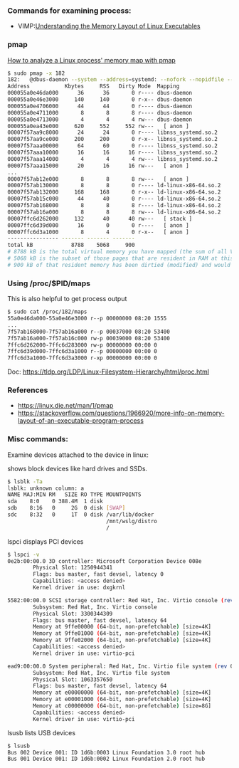 ### Commands for examining process:

- VIMP:[Understanding the Memory Layout of Linux Executables](https://gist.github.com/CMCDragonkai/10ab53654b2aa6ce55c11cfc5b2432a4)

### pmap

[How to analyze a Linux process' memory map with pmap](https://www.redhat.com/en/blog/pmap-command)
```bash
$ sudo pmap -x 182
182:   @dbus-daemon --system --address=systemd: --nofork --nopidfile --systemd-activation --syslog-only
Address           Kbytes     RSS   Dirty Mode  Mapping
000055a0e46da000      36      36       0 r---- dbus-daemon
000055a0e46e3000     140     140       0 r-x-- dbus-daemon
000055a0e4706000      44      44       0 r---- dbus-daemon
000055a0e4711000       8       8       8 r---- dbus-daemon
000055a0e4713000       4       4       4 rw--- dbus-daemon
000055a0ea43e000     620     552     552 rw---   [ anon ]
00007f57aa9c8000      24      24       0 r---- libnss_systemd.so.2
00007f57aa9ce000     200     200       0 r-x-- libnss_systemd.so.2
00007f57aaa00000      64      60       0 r---- libnss_systemd.so.2
00007f57aaa10000      16      16      16 r---- libnss_systemd.so.2
00007f57aaa14000       4       4       4 rw--- libnss_systemd.so.2
00007f57aaa15000      20      16      16 rw---   [ anon ]
...
00007f57ab12e000       8       8       8 rw---   [ anon ]
00007f57ab130000       8       8       0 r---- ld-linux-x86-64.so.2
00007f57ab132000     168     168       0 r-x-- ld-linux-x86-64.so.2
00007f57ab15c000      44      40       0 r---- ld-linux-x86-64.so.2
00007f57ab168000       8       8       8 r---- ld-linux-x86-64.so.2
00007f57ab16a000       8       8       8 rw--- ld-linux-x86-64.so.2
00007ffc6d262000     132      40      40 rw---   [ stack ]
00007ffc6d39d000      16       0       0 r----   [ anon ]
00007ffc6d3a1000       8       4       0 r-x--   [ anon ]
---------------- ------- ------- -------
total kB            8788    5068     900
# 8788 kB is the total virtual memory you have mapped (the sum of all VMAs).
# 5068 kB is the subset of those pages that are resident in RAM at this moment.
# 900 kB of that resident memory has been dirtied (modified) and would need to be written back if it were to be paged out.
```
### Using /proc/$PID/maps

This is also helpful to get process output
```bash
$ sudo cat /proc/182/maps
55a0e46da000-55a0e46e3000 r--p 00000000 08:20 1555                       /usr/bin/dbus-daemon
...
7f57ab168000-7f57ab16a000 r--p 00037000 08:20 53400                      /usr/lib/x86_64-linux-gnu/ld-linux-x86-64.so.2
7f57ab16a000-7f57ab16c000 rw-p 00039000 08:20 53400                      /usr/lib/x86_64-linux-gnu/ld-linux-x86-64.so.2
7ffc6d262000-7ffc6d283000 rw-p 00000000 00:00 0                          [stack]
7ffc6d39d000-7ffc6d3a1000 r--p 00000000 00:00 0                          [vvar]
7ffc6d3a1000-7ffc6d3a3000 r-xp 00000000 00:00 0                          [vdso]
```
Doc: https://tldp.org/LDP/Linux-Filesystem-Hierarchy/html/proc.html

### References
- https://linux.die.net/man/1/pmap
- https://stackoverflow.com/questions/1966920/more-info-on-memory-layout-of-an-executable-program-process

### Misc commands:
Examine devices attached to the device in linux:

shows block devices like hard drives and SSDs.
```bash
$ lsblk -Ta
lsblk: unknown column: a
NAME MAJ:MIN RM   SIZE RO TYPE MOUNTPOINTS
sda    8:0    0 388.4M  1 disk
sdb    8:16   0     2G  0 disk [SWAP]
sdc    8:32   0     1T  0 disk /var/lib/docker
                               /mnt/wslg/distro
                               /
```
lspci displays PCI devices
```bash
$ lspci -v
0e2b:00:00.0 3D controller: Microsoft Corporation Device 008e
        Physical Slot: 1250944341
        Flags: bus master, fast devsel, latency 0
        Capabilities: <access denied>
        Kernel driver in use: dxgkrnl

5582:00:00.0 SCSI storage controller: Red Hat, Inc. Virtio console (rev 01)
        Subsystem: Red Hat, Inc. Virtio console
        Physical Slot: 3300344309
        Flags: bus master, fast devsel, latency 64
        Memory at 9ffe00000 (64-bit, non-prefetchable) [size=4K]
        Memory at 9ffe01000 (64-bit, non-prefetchable) [size=4K]
        Memory at 9ffe02000 (64-bit, non-prefetchable) [size=4K]
        Capabilities: <access denied>
        Kernel driver in use: virtio-pci

ead9:00:00.0 System peripheral: Red Hat, Inc. Virtio file system (rev 01)
        Subsystem: Red Hat, Inc. Virtio file system
        Physical Slot: 1063357650
        Flags: bus master, fast devsel, latency 64
        Memory at e00000000 (64-bit, non-prefetchable) [size=4K]
        Memory at e00001000 (64-bit, non-prefetchable) [size=4K]
        Memory at c00000000 (64-bit, non-prefetchable) [size=8G]
        Capabilities: <access denied>
        Kernel driver in use: virtio-pci
```
lsusb lists USB devices
```bash
$ lsusb
Bus 002 Device 001: ID 1d6b:0003 Linux Foundation 3.0 root hub
Bus 001 Device 001: ID 1d6b:0002 Linux Foundation 2.0 root hub
```
